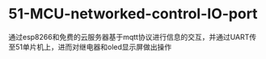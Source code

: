 # 51-MCU-networked-control-IO-port
通过esp8266和免费的云服务器基于mqtt协议进行信息的交互，并通过UART传至51单片机上，进而对继电器和oled显示屏做出操作
